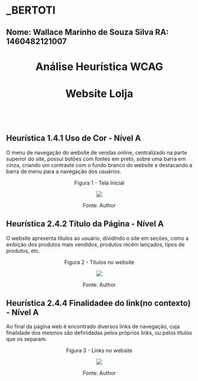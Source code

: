 # _BERTOTI
## Nome: Wallace Marinho de Souza Silva                RA: 1460482121007

# <p align="center"> Análise Heurística WCAG <p/>
# <p align="center"> Website Lolja <p/>

<br><br>
## Heurística 1.4.1 Uso de Cor - Nível A

O menu de navegação do website de vendas online, centralizado na parte superior do site, possui botões com fontes em preto, sobre uma barra em cinza, criando um contraste com o fundo branco do website e destacando a barra de menu para a navegação dos usuários.

<p align="center">Figura 1 - Tela Inicial </p>

 <div align="center"> 
<img src="https://user-images.githubusercontent.com/91164489/186433412-43811657-105c-48ac-8210-b2bc266560bd.PNG" />
 </div> 
  
<p align="center">Fonte: Author </p>


## Heurística 2.4.2 Título da Página - Nível A

O website apresenta títulos ao usuário, dividindo o site em seções, como a exibição dos produtos mais vendidos, produtos recém lançados, tipos de produtos, etc.

<p align="center">Figura 2 - Títulos no website </p>


 <div align="center"> 
 <img src= "https://user-images.githubusercontent.com/91164489/187686777-27ef059c-2462-4364-9a83-5aebe37a14a6.PNG" />
 </div>
 
 
<p align="center">Fonte: Author </p>



## Heurística 2.4.4 Finalidadee do link(no contexto) - Nível A

Ao final da página web é encontrado diversos links de navegação, cuja finalidade dos mesmos são definidadas pelos próprios links, ou pelos títulos que os separam.
<p align="center">Figura 3 - Links no website </p>


 <div align="center"> 
 <img src= "https://user-images.githubusercontent.com/91164489/202928663-63feb175-eb15-4774-bba2-3660206e11db.PNG" />
 </div>
 
 
<p align="center">Fonte: Author </p>




